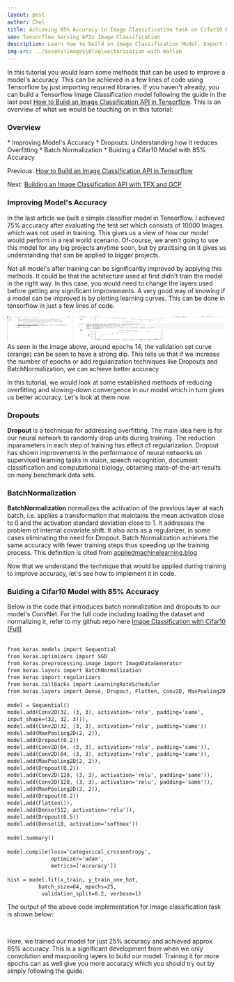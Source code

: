 ```yaml
---
layout: post
author: Chel
title: Achieving 85% Accuracy in Image Classification task on Cifar10 Dataset with Keras Convolutional Neural Networks
seo: Tensorflow Serving APIs Image Classification 
description: Learn how to build an Image Classification Model, Export as an API that can be deployed as back-end to a Web Application for Classification problems. In this tutuorial we go over all the steps required to build an Image Classify using the popular Cifar 10 and Cifar 100 datasets.
img-src: ../assets\images\Blog\vectorization-with-matlab
---
```


In this tutorial you would learn some methods that can be used to improve a model's accuracy. This can be achieved in a few lines of code using Tensorflow by just importing required libraries. If you haven't already, you can build a Tensorflow Image Classification model following the guide in the last post <a href="">How to Build an Image Classification API in Tensorflow</a>. This is an overview of what we would be touching on in this tutorial:

<h3>Overview</h3>
* Improving Model's Accuracy
* Dropouts: Understanding how it reduces Overfitting
* Batch Normalization
* Buiding a Cifar10 Model with 85% Accuracy

Previous: <a href="">How to Build an Image Classification API in Tensorflow</a>

Next: <a href="">Building an Image Classification API with TFX and GCP </a>


<h3>Improving Model's Accuracy</h3>

In the last article we built a simple classifier model in Tensorflow. I achieved 75% accuracy after evaluating the test set which consists of 10000 Images which was not used in training. This gives us a view of how our model would perform in a real world scenario. Of-course, we aren't going to use this model for any big projects anytime soon, but by practising on it gives us understanding that can be applied to bigger projects. 

Not all model's after training can be significantly improved by applying this methods. It could be that the achitecture used at first didn't train the model in the right way. In this case, you would need to change the layers used before getting any significant improvements. A very good way of knowing if a model can be improved is by plotting learning curves. This can be done in tensorflow in just a few lines of code. 

<img src="/assets/images/Blog/Blog-img/learning-curves-cifar10-dataset.webp" class="img-fluid" alt="Learning Curves Of Cifar10" width="100%" height="60vh">
As seen in the image above, around epochs 14, the validation set curve (orange) can be seen to have a strong dip. This tells us that if we increase the number of epochs or add regularization techniques like Dropouts and BatchNormalization, we can achieve better accuracy

In this tutorial, we would look at some established methods of reducing overfitting and slowing-down convergence in our model which in turn gives us better accuracy. Let's look at them now.


<h3>Dropouts</h3>
<b>Dropout</b> is a technique for addressing overfitting. The main idea here is for our neural network to randomly drop units during training. The reduction inparameters in each step of training has effect of regularization. Dropout has shown improvements in the performance of neural networks on supervised learning tasks in vision, speech recognition, document classification and computational biology, obtaining state-of-the-art results on many benchmark data sets.

<h3>BatchNormalization</h3>
<b>BatchNormalization</b> normalizes the activation of the previous layer at each batch, i.e. applies a transformation that maintains the mean activation close to 0 and the activation standard deviation close to 1. It addresses the problem of internal covariate shift. It also acts as a regularizer, in some cases eliminating the need for Dropout. Batch Normalization achieves the same accuracy with fewer training steps thus speeding up the training process. This definition is cited from <a href="https://appliedmachinelearning.blog/2018/03/24/achieving-90-accuracy-in-object-recognition-task-on-cifar-10-dataset-with-keras-convolutional-neural-networks/">appliedmachinelearning.blog</a>


Now that we understand the technique that would be applied during training to improve accuracy, let's see how to implement it in code.


<h3>Buiding a Cifar10 Model with 85% Accuracy</h3>

Below is the code that introduces batch normalization and dropouts to our model's ConvNet. For the full code including loading the dataset and normalizing it, refer to my github repo here <a href="">Image Classification with Cifar10 (Full) </a>

<pre><code>
from keras.models import Sequential
from keras.optimizers import SGD
from keras.preprocessing.image import ImageDataGenerator
from keras.layers import BatchNormalization
from keras import regularizers
from keras.callbacks import LearningRateScheduler
from keras.layers import Dense, Dropout, Flatten, Conv2D, MaxPooling2D

model = Sequential()
model.add(Conv2D(32, (3, 3), activation='relu', padding='same', input_shape=(32, 32, 3))),
model.add(Conv2D(32, (3, 3), activation='relu', padding='same'))
model.add(MaxPooling2D(2, 2)),
model.add(Dropout(0.2))
model.add(Conv2D(64, (3, 3), activation='relu', padding='same')),
model.add(Conv2D(64, (3, 3), activation='relu', padding='same')),
model.add(MaxPooling2D(2, 2)),
model.add(Dropout(0.2))
model.add(Conv2D(128, (3, 3), activation='relu', padding='same')),
model.add(Conv2D(128, (3, 3), activation='relu', padding='same')),
model.add(MaxPooling2D(2, 2)),
model.add(Dropout(0.2))
model.add(Flatten()),
model.add(Dense(512, activation='relu')),
model.add(Dropout(0.5))
model.add(Dense(10, activation='softmax'))

model.summary()

model.compile(loss='categorical_crossentropy',
              optimizer='adam',
              metrics=['accuracy'])

hist = model.fit(x_train, y_train_one_hot, 
          batch_size=64, epochs=25, 
           validation_split=0.2, verbose=1)
</code></pre>

The output of the above code implementation for Image classification task is shown below:

<img src="">

Here, we trained our model for just 25% accuracy and achieved approx 85% accuracy. This is a significant development from when we only convolution and maxpooling layers to build our model. Training it for more epochs can as well give you more accuracy which you should try out by simply following the guide.
